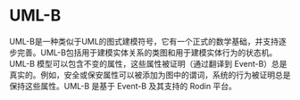 # UML-B


UML-B是一种类似于UML的图式建模符号，它有一个正式的数学基础，并支持逐步完善。UML-B包括用于建模实体关系的类图和用于建模实体行为的状态机。UML-B 模型可以包含不变的属性，这些属性被证明（通过翻译到 Event-B）总是真实的。例如，安全或保安属性可以被添加为图中的谓词，系统的行为被证明总是保持这些属性。UML-B 是基于 Event-B 及其支持的 Rodin 平台。
<!-- if you want to reference to another md, the path can be written in the format of relative path under the circumstance of file system.
click here： [demo1.md](./demo1.md)。 -->
<!-- 
the same is to image.
![](./img/brhtqqzh.jpeg)

# demo for math typesetting（katex）

$E = mc^2$

$$x = a_{1}^n + a_{2}^n + a_{3}^n$$

$$\sqrt[3]{X}$$
$$\sqrt{5 - x}$$ -->
